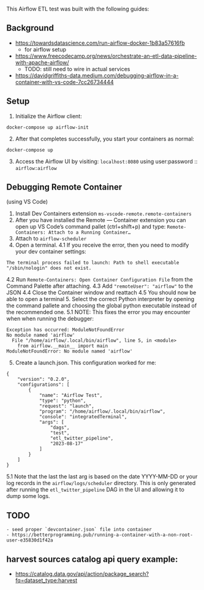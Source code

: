 This Airflow ETL test was built with the following guides:

## Background

-   https://towardsdatascience.com/run-airflow-docker-1b83a57616fb
    -   for airflow setup
-   https://www.freecodecamp.org/news/orchestrate-an-etl-data-pipeline-with-apache-airflow/
    -   TODO: still need to wire in actual services
-   https://davidgriffiths-data.medium.com/debugging-airflow-in-a-container-with-vs-code-7cc26734444

## Setup

1. Initialize the Airflow client:

```
docker-compose up airflow-init
```

2. After that completes successfully, you start your containers as normal:

```
docker-compose up
```

3. Access the Airflow UI by visiting: `localhost:8080` using user:password :: `airflow:airflow`

## Debugging Remote Container

(using VS Code)

1. Install Dev Containers extension `ms-vscode-remote.remote-containers`
2. After you have installed the Remote — Container extension you can open up VS Code’s command pallet (ctrl+shift+p) and type: `Remote-Containers: Attach to a Running Container…`
3. Attach to `airflow-scheduler`
4. Open a terminal.
   4.1 If you receive the error, then you need to modify your dev container settings:

```
The terminal process failed to launch: Path to shell executable "/sbin/nologin" does not exist.
```

4.2 Run `Remote-Containers: Open Container Configuration File` from the Command Palette after attaching.
4.3 Add `"remoteUser": "airflow"` to the JSON
4.4 Close the Container window and reattach
4.5 You should now be able to open a terminal 5. Select the correct Python interpreter by opening the command pallete and choosing the global python executable instead of the recommended one.
5.1 NOTE: This fixes the error you may encounter when when running the debugger:

```
Exception has occurred: ModuleNotFoundError
No module named 'airflow'
  File "/home/airflow/.local/bin/airflow", line 5, in <module>
    from airflow.__main__ import main
ModuleNotFoundError: No module named 'airflow'
```

5. Create a launch.json. This configuration worked for me:

```
{
    "version": "0.2.0",
    "configurations": [
        {
            "name": "Airflow Test",
            "type": "python",
            "request": "launch",
            "program": "/home/airflow/.local/bin/airflow",
            "console": "integratedTerminal",
            "args": [
                "dags",
                "test",
                "etl_twitter_pipeline",
                "2023-08-17"
            ]
        }
    ]
}
```

5.1 Note that the last the last arg is based on the date YYYY-MM-DD or your log records in the `airflow/logs/scheduler` directory. This is only generated after running the `etl_twitter_pipeline` DAG in the UI and allowing it to dump some logs.

## TODO

    - seed proper `devcontainer.json` file into container
    - https://betterprogramming.pub/running-a-container-with-a-non-root-user-e35830d1f42a


## harvest sources catalog api query example:
- https://catalog.data.gov/api/action/package_search?fq=dataset_type:harvest
